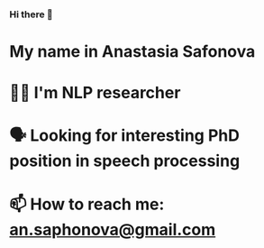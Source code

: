 ### Hi there 👋
# My name in Anastasia Safonova
# 👩‍💻 I'm NLP researcher
# 🗣 Looking for interesting PhD position in speech processing
# 📫 How to reach me: an.saphonova@gmail.com

<!--
**safonovanastya/safonovanastya** is a ✨ _special_ ✨ repository because its `README.md` (this file) appears on your GitHub profile.

Here are some ideas to get you started:

- 🔭 I’m currently working on ...
- 🌱 I’m currently learning ...
- 👯 I’m looking to collaborate on ...
- 🤔 I’m looking for help with ...
- 💬 Ask me about ...
- 📫 How to reach me: ...
- 😄 Pronouns: ...
- ⚡ Fun fact: ...
-->
